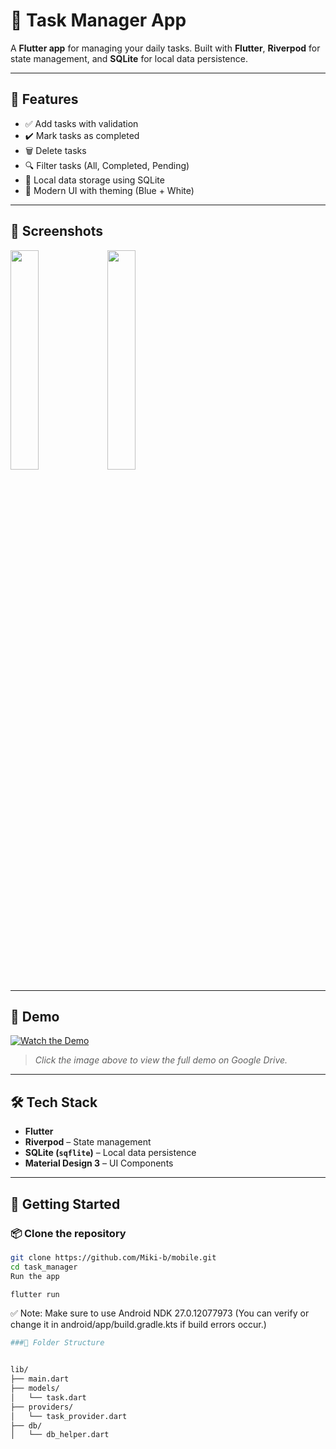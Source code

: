 # 📝 Task Manager App

A **Flutter app** for managing your daily tasks. Built with **Flutter**, **Riverpod** for state management, and **SQLite** for local data persistence.

---

## 📱 Features

- ✅ Add tasks with validation
- ✔️ Mark tasks as completed
- 🗑️ Delete tasks
- 🔍 Filter tasks (All, Completed, Pending)
- 💾 Local data storage using SQLite
- 🎨 Modern UI with theming (Blue + White)

---

## 📸 Screenshots

<p float="left">
  <img src="https://github.com/user-attachments/assets/0458d058-689b-44fd-ba53-9e50b67e189f" width="30%" />
  <img src="https://github.com/user-attachments/assets/9c75def0-b30e-4ed6-83ab-b05ac183b0f8" width="30%" />
</p>

---

## 🎥 Demo

[![Watch the Demo](https://img.youtube.com/vi/1pdhDv6LRN2h/0.jpg)](https://drive.google.com/file/d/1pdhDv6LRN2hHc1LVoYjbNpXE-yJVQy9x/view?usp=sharing)

> _Click the image above to view the full demo on Google Drive._

---

## 🛠️ Tech Stack

- **Flutter**
- **Riverpod** – State management
- **SQLite (`sqflite`)** – Local data persistence
- **Material Design 3** – UI Components

---

## 🚀 Getting Started

### 📦 Clone the repository

```bash
git clone https://github.com/Miki-b/mobile.git
cd task_manager
Run the app
```



```bash
flutter run
```
✅ Note: Make sure to use Android NDK 27.0.12077973
(You can verify or change it in android/app/build.gradle.kts if build errors occur.)
```bash
###📂 Folder Structure


lib/
├── main.dart
├── models/
│   └── task.dart
├── providers/
│   └── task_provider.dart
├── db/
│   └── db_helper.dart
```
